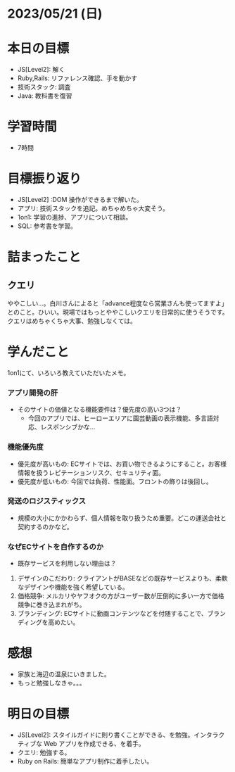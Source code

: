 # 2023/05/21 (日)

# 本日の目標

- JS[Level2]: 解く
- Ruby,Rails: リファレンス確認、手を動かす
- 技術スタック: 調査
- Java: 教科書を復習

# 学習時間

- 7時間

# 目標振り返り

- JS[Level2] :DOM 操作ができるまで解いた。
- アプリ: 技術スタックを追記。めちゃめちゃ大変そう。
- 1on1: 学習の進捗、アプリについて相談。
- SQL: 参考書を学習。

# 詰まったこと

## クエリ
ややこしい...。白川さんによると「advance程度なら営業さんも使ってますよ」とのこと。ひいい。現場ではもっとややこしいクエリを日常的に使うそうです。クエリはめちゃくちゃ大事、勉強しなくては。

# 学んだこと

1on1にて、いろいろ教えていただいたメモ。

### アプリ開発の肝
- そのサイトの価値となる機能要件は？優先度の高い3つは？
  - 今回のアプリでは、ヒーローエリアに園芸動画の表示機能、多言語対応、レスポンシブかな...

### 機能優先度
- 優先度が高いもの: ECサイトでは、お買い物できるようにすること。お客様情報を扱うレピテーションリスク、セキュリティ面。
- 優先度が低いもの: 今回では負荷、性能面。フロントの飾りは後回し。

### 発送のロジスティックス
- 規模の大小にかかわらず、個人情報を取り扱うため重要。どこの運送会社と契約するのかなど。

### なぜECサイトを自作するのか
- 既存サービスを利用しない理由は？
 1. デザインのこだわり: クライアントがBASEなどの既存サービスよりも、柔軟なデザインや機能を強く希望している。
 2. 価格競争: メルカリやヤフオクの方がユーザー数が圧倒的に多い一方で価格競争に巻き込まれがち。
 3. ブランディング: ECサイトに動画コンテンツなどを付随することで、ブランディングを高めたい。

# 感想

- 家族と海辺の温泉にいきました。
- もっと勉強しなきゃ。。。

# 明日の目標

- JS[Level2]: スタイルガイドに則り書くことができる、を勉強。インタラクティブな Web アプリを作成できる、を着手。
- クエリ: 勉強する。
- Ruby on Rails: 簡単なアプリ制作に着手したい。
